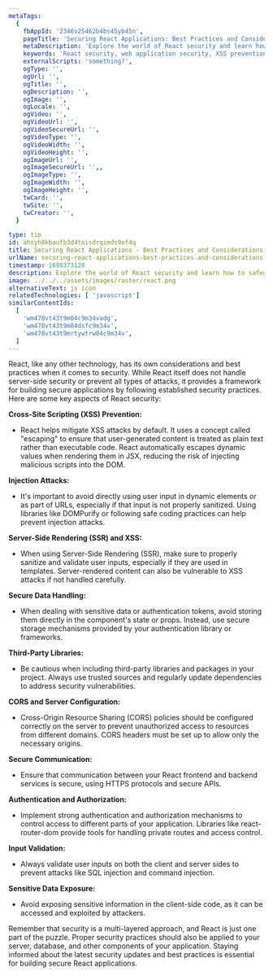 ```yaml
---
metaTags:
  {
    fbAppId: '2346v25462b4bs45yb45n',
    pageTitle: 'Securing React Applications: Best Practices and Considerations',
    metaDescription: 'Explore the world of React security and learn how to safeguard your applications against common web vulnerabilities. Discover best practices for preventing Cross-Site Scripting (XSS), injection attacks, secure data handling, and communication. Dive into server-side rendering, third-party libraries, authentication, and more to build robust and secure React applications.',
    keywords: 'React security, web application security, XSS prevention, injection attacks, secure data handling, authentication, authorization, CORS policies, server-side rendering, third-party libraries, web vulnerabilities.',
    externalScripts: 'something?',
    ogType: '',
    ogUrl: '',
    ogTitle: '',
    ogDescription: '',
    ogImage: '',
    ogLocale: '',
    ogVideo: '',
    ogVideoUrl: '',
    ogVideoSecureUrl: '',
    ogVideoType: '',
    ogVideoWidth: '',
    ogVideoHeight: '',
    ogImageUrl: '',
    ogImageSecureUrl: '',,
    ogImageType: '',
    ogImageWidth: '',
    ogImageHeight: '',
    twCard: '',
    twSite: '',
    twCreator: '',
  }

type: tip
id: ahsyh8kbaufb3d4toisdrqimds9of4q
title: Securing React Applications - Best Practices and Considerations
urlName: securing-react-applications-best-practices-and-considerations
timestamp: 1690373120
description: Explore the world of React security and learn how to safeguard your applications against common web vulnerabilities. Discover best practices for preventing Cross-Site Scripting (XSS), injection attacks, secure data handling, and communication. Dive into server-side rendering, third-party libraries, authentication, and more to build robust and secure React applications.
image: ../../../assets/images/raster/react.png
alternativeText: js icon
relatedTechnologies: [ 'javascript']
similarContentIds:
  [
    'wm478vt43t9m04c9m34vadg',
    'wm478vt43t9m04dsfc9m34v',
    'wm478vt43t9mrtywtrw04c9m34v',
  ]
---
```


React, like any other technology, has its own considerations and best practices when it comes to security. While React itself does not handle server-side security or prevent all types of attacks, it provides a framework for building secure applications by following established security practices. Here are some key aspects of React security:

<b>Cross-Site Scripting (XSS) Prevention:</b>

- React helps mitigate XSS attacks by default. It uses a concept called "escaping" to ensure that user-generated content is treated as plain text rather than executable code. React automatically escapes dynamic values when rendering them in JSX, reducing the risk of injecting malicious scripts into the DOM.

<b>Injection Attacks:</b>

- It's important to avoid directly using user input in dynamic elements or as part of URLs, especially if that input is not properly sanitized. Using libraries like DOMPurify or following safe coding practices can help prevent injection attacks.

<b>Server-Side Rendering (SSR) and XSS:</b>

- When using Server-Side Rendering (SSR), make sure to properly sanitize and validate user inputs, especially if they are used in templates. Server-rendered content can also be vulnerable to XSS attacks if not handled carefully.

<b>Secure Data Handling:</b>

- When dealing with sensitive data or authentication tokens, avoid storing them directly in the component's state or props. Instead, use secure storage mechanisms provided by your authentication library or frameworks.

<b>Third-Party Libraries:</b>

- Be cautious when including third-party libraries and packages in your project. Always use trusted sources and regularly update dependencies to address security vulnerabilities.

<b>CORS and Server Configuration:</b>

- Cross-Origin Resource Sharing (CORS) policies should be configured correctly on the server to prevent unauthorized access to resources from different domains. CORS headers must be set up to allow only the necessary origins.

<b>Secure Communication:</b>

- Ensure that communication between your React frontend and backend services is secure, using HTTPS protocols and secure APIs.

<b>Authentication and Authorization:</b>

- Implement strong authentication and authorization mechanisms to control access to different parts of your application. Libraries like react-router-dom provide tools for handling private routes and access control.

<b>Input Validation:</b>

- Always validate user inputs on both the client and server sides to prevent attacks like SQL injection and command injection.

<b>Sensitive Data Exposure:</b>

- Avoid exposing sensitive information in the client-side code, as it can be accessed and exploited by attackers.

Remember that security is a multi-layered approach, and React is just one part of the puzzle. Proper security practices should also be applied to your server, database, and other components of your application. Staying informed about the latest security updates and best practices is essential for building secure React applications.
